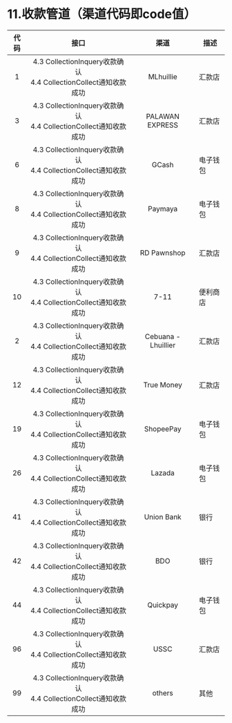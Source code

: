 # 11.收款管道（渠道代码即code值）

| 代码                       |   接口    | 渠道    |描述|
| :-------------------------: | :----------------------------------------: |:-----:| --------------------------------| 
|1|4.3 CollectionInquery收款确认 <br> 4.4 CollectionCollect通知收款成功|MLhuillie| 汇款店|
|3|4.3 CollectionInquery收款确认 <br> 4.4 CollectionCollect通知收款成功|PALAWAN EXPRESS| 汇款店|  
|6|4.3 CollectionInquery收款确认 <br> 4.4 CollectionCollect通知收款成功|GCash|电子钱包|  
|8|4.3 CollectionInquery收款确认 <br> 4.4 CollectionCollect通知收款成功|Paymaya|电子钱包|
|9|4.3 CollectionInquery收款确认 <br> 4.4 CollectionCollect通知收款成功|RD Pawnshop|汇款店|
|10|4.3 CollectionInquery收款确认 <br> 4.4 CollectionCollect通知收款成功|7-11|便利商店|
|2|4.3 CollectionInquery收款确认 <br> 4.4 CollectionCollect通知收款成功|Cebuana - Lhuillier|汇款店|
|12|4.3 CollectionInquery收款确认 <br> 4.4 CollectionCollect通知收款成功|True Money|汇款店|
|19|4.3 CollectionInquery收款确认 <br> 4.4 CollectionCollect通知收款成功|ShopeePay|电子钱包|
|26|4.3 CollectionInquery收款确认 <br> 4.4 CollectionCollect通知收款成功|Lazada|电子钱包|
|41|4.3 CollectionInquery收款确认 <br> 4.4 CollectionCollect通知收款成功|Union Bank|银行|
|42|4.3 CollectionInquery收款确认 <br> 4.4 CollectionCollect通知收款成功|BDO|银行|
|44|4.3 CollectionInquery收款确认 <br> 4.4 CollectionCollect通知收款成功|Quickpay|电子钱包|
|96|4.3 CollectionInquery收款确认 <br> 4.4 CollectionCollect通知收款成功|USSC|汇款店|
|99|4.3 CollectionInquery收款确认 <br> 4.4 CollectionCollect通知收款成功|others|其他|



<!-- 分隔线  -->


